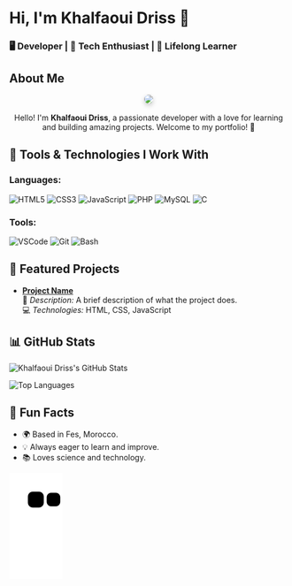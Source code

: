 # Hi, I'm Khalfaoui Driss 👋
### 🖥️ Developer | 🚀 Tech Enthusiast | 🌱 Lifelong Learner

## About Me
<div align="center">
  <img src="https://i.pinimg.com/736x/00/60/69/006069bc7f1f099294b2533e9f57681e.jpg" width="120px" style="border-radius: 50%; box-shadow: 0 4px 8px rgba(0, 0, 0, 0.2);">
</div>
<p align="center">Hello! I'm <strong>Khalfaoui Driss</strong>, a passionate developer with a love for learning and building amazing projects. Welcome to my portfolio! 🚀</p>

## 🚀 Tools & Technologies I Work With

### Languages:
![HTML5](https://img.shields.io/badge/HTML5-E34F26?style=flat-square&logo=html5&logoColor=white)
![CSS3](https://img.shields.io/badge/CSS3-1572B6?style=flat-square&logo=css3&logoColor=white)
![JavaScript](https://img.shields.io/badge/JavaScript-F7DF1E?style=flat-square&logo=javascript&logoColor=black)
![PHP](https://img.shields.io/badge/PHP-777BB4?style=flat-square&logo=php&logoColor=white)
![MySQL](https://img.shields.io/badge/C-4479A1?style=flat-square&logo=C&logoColor=white)
![C](https://img.shields.io/badge/MySQL-4479A1?style=flat-square&logo=mysql&logoColor=white)

### Tools:
![VSCode](https://img.shields.io/badge/VS%20Code-007ACC?style=flat-square&logo=visual-studio-code&logoColor=white)
![Git](https://img.shields.io/badge/Git-F05032?style=flat-square&logo=git&logoColor=white)
![Bash](https://img.shields.io/badge/Bash-4EAA25?style=flat-square&logo=gnu-bash&logoColor=white)

## 🌟 Featured Projects

- [**Project Name**](https://github.com/KhalfaouiDriss/project-name)  
  📝 *Description:* A brief description of what the project does.  
  💻 *Technologies:* HTML, CSS, JavaScript

## 📊 GitHub Stats
![Khalfaoui Driss's GitHub Stats](https://github-readme-stats.vercel.app/api?username=KhalfaouiDriss&show_icons=true&theme=radical)

![Top Languages](https://github-readme-stats.vercel.app/api/top-langs/?username=KhalfaouiDriss&layout=compact&theme=radical)

## 🎉 Fun Facts
- 🌍 Based in Fes, Morocco.
- 💡 Always eager to learn and improve.
- 📚 Loves science and technology.

![Snake Animation](https://github.com/KhalfaouiDriss/KhalfaouiDriss/blob/output/github-contribution-grid-snake.svg)
